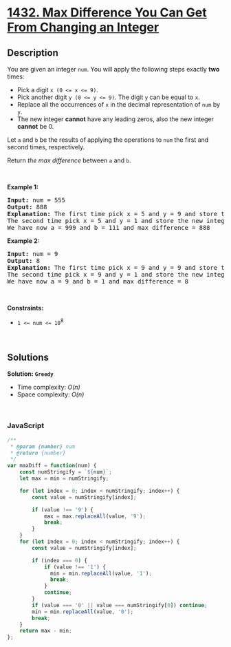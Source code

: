 # [1432. Max Difference You Can Get From Changing an Integer](https://leetcode.com/problems/max-difference-you-can-get-from-changing-an-integer)

## Description

<div class="_1l1MA" data-track-load="description_content"><p>You are given an integer <code>num</code>. You will apply the following steps exactly <strong>two</strong> times:</p>

<ul>
	<li>Pick a digit <code>x (0 &lt;= x &lt;= 9)</code>.</li>
	<li>Pick another digit <code>y (0 &lt;= y &lt;= 9)</code>. The digit <code>y</code> can be equal to <code>x</code>.</li>
	<li>Replace all the occurrences of <code>x</code> in the decimal representation of <code>num</code> by <code>y</code>.</li>
	<li>The new integer <strong>cannot</strong> have any leading zeros, also the new integer <strong>cannot</strong> be 0.</li>
</ul>

<p>Let <code>a</code> and <code>b</code> be the results of applying the operations to <code>num</code> the first and second times, respectively.</p>

<p>Return <em>the max difference</em> between <code>a</code> and <code>b</code>.</p>

<p>&nbsp;</p>
<p><strong class="example">Example 1:</strong></p>

<pre><strong>Input:</strong> num = 555
<strong>Output:</strong> 888
<strong>Explanation:</strong> The first time pick x = 5 and y = 9 and store the new integer in a.
The second time pick x = 5 and y = 1 and store the new integer in b.
We have now a = 999 and b = 111 and max difference = 888
</pre>

<p><strong class="example">Example 2:</strong></p>

<pre><strong>Input:</strong> num = 9
<strong>Output:</strong> 8
<strong>Explanation:</strong> The first time pick x = 9 and y = 9 and store the new integer in a.
The second time pick x = 9 and y = 1 and store the new integer in b.
We have now a = 9 and b = 1 and max difference = 8
</pre>

<p>&nbsp;</p>
<p><strong>Constraints:</strong></p>

<ul>
	<li><code>1 &lt;= num &lt;= 10</code><sup>8</sup></li>
</ul>
</div>

<p>&nbsp;</p>

## Solutions

**Solution: `Greedy`**
- Time complexity: <em>O(n)</em>
- Space complexity: <em>O(n)</em>

<p>&nbsp;</p>

### **JavaScript**

```js
/**
 * @param {number} num
 * @return {number}
 */
var maxDiff = function(num) {
    const numStringify = `${num}`;
    let max = min = numStringify;

    for (let index = 0; index < numStringify; index++) {
        const value = numStringify[index];

        if (value !== '9') {
            max = max.replaceAll(value, '9');
            break;
        }
    }
    for (let index = 0; index < numStringify; index++) {
        const value = numStringify[index];

        if (index === 0) {
            if (value !== '1') {
              min = min.replaceAll(value, '1');
              break;
            }
            continue;
        }
        if (value === '0' || value === numStringify[0]) continue;
        min = min.replaceAll(value, '0');
        break;
    }
    return max - min;
};
```
